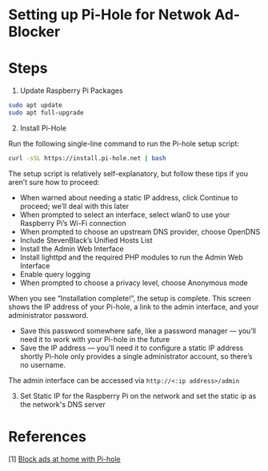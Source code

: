 # Setting up Pi-Hole for Netwok Ad-Blocker

# Steps

1. Update Raspberry Pi Packages

```bash
sudo apt update
sudo apt full-upgrade
```

2. Install Pi-Hole

Run the following single-line command to run the Pi-hole setup script:

```bash
curl -sSL https://install.pi-hole.net | bash
```

The setup script is relatively self-explanatory, but follow these tips if you aren’t sure how to proceed:

* When warned about needing a static IP address, click Continue to proceed; we’ll deal with this later
* When prompted to select an interface, select wlan0 to use your Raspberry Pi’s Wi-Fi connection
* When prompted to choose an upstream DNS provider, choose OpenDNS
* Include StevenBlack’s Unified Hosts List
* Install the Admin Web Interface
* Install lighttpd and the required PHP modules to run the Admin Web Interface
* Enable query logging
* When prompted to choose a privacy level, choose Anonymous mode

When you see “Installation complete!”, the setup is complete. This screen shows the IP address of your Pi-hole, a link to the admin interface, and your administrator password.

* Save this password somewhere safe, like a password manager — you’ll need it to work with your Pi-hole in the future
* Save the IP address — you’ll need it to configure a static IP address shortly
Pi-hole only provides a single administrator account, so there’s no username.

The admin interface can be accessed via `http://<:ip address>/admin`

3. Set Static IP for the Raspberry Pi on the network and set the static ip as the network's DNS server

# References

[1] [Block ads at home with Pi-hole](https://www.raspberrypi.com/tutorials/running-pi-hole-on-a-raspberry-pi/)